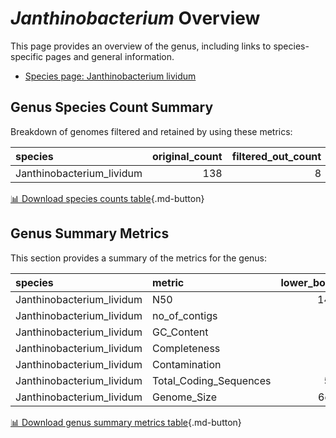 # *Janthinobacterium* Overview
This page provides an overview of the genus, including links to species-specific pages and general information.

- [Species page: Janthinobacterium lividum](Janthinobacterium_lividum/index.md)
## Genus Species Count Summary
Breakdown of genomes filtered and retained by using these metrics:

| species                   |   original_count |   filtered_out_count |   final_count |
|:--------------------------|-----------------:|---------------------:|--------------:|
| Janthinobacterium_lividum |              138 |                    8 |           130 |


[📊 Download species counts table](species_counts.csv){.md-button}
## Genus Summary Metrics
This section provides a summary of the metrics for the genus:

| species                   | metric                 |   lower_bounds |   upper_bounds |
|:--------------------------|:-----------------------|---------------:|---------------:|
| Janthinobacterium_lividum | N50                    |      14000     |      nan       |
| Janthinobacterium_lividum | no_of_contigs          |        nan     |      860       |
| Janthinobacterium_lividum | GC_Content             |         62     |       63       |
| Janthinobacterium_lividum | Completeness           |        100     |      nan       |
| Janthinobacterium_lividum | Contamination          |        nan     |        9       |
| Janthinobacterium_lividum | Total_Coding_Sequences |       5300     |     6100       |
| Janthinobacterium_lividum | Genome_Size            |          6e+06 |        6.8e+06 |


[📊 Download genus summary metrics table](genus_summary_metrics.csv){.md-button}
